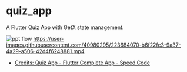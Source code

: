 # quiz_app

A Flutter Quiz App with GetX state management.

![ppt flow](https://user-images.githubusercontent.com/40980295/223683989-8e6d294d-4f8e-4d27-b767-5c3cc3ff277a.png)
https://user-images.githubusercontent.com/40980295/223684070-b6f22fc3-9a37-4a29-a506-42d4f6248881.mp4

- [Credits: Quiz App - Flutter Complete App - Speed Code](https://youtu.be/Nhy0VWAMsFU)

